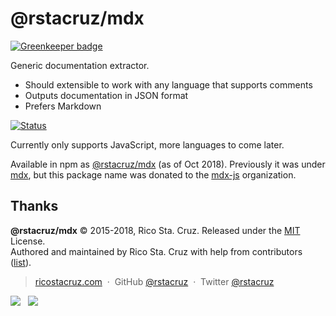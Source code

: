 # @rstacruz/mdx

[![Greenkeeper badge](https://badges.greenkeeper.io/rstacruz/mdx.svg)](https://greenkeeper.io/)

Generic documentation extractor.

- Should extensible to work with any language that supports comments
- Outputs documentation in JSON format
- Prefers Markdown

[![Status](https://travis-ci.org/rstacruz/mdx.svg?branch=master)](https://travis-ci.org/rstacruz/mdx 'See test builds')

Currently only supports JavaScript, more languages to come later.

Available in npm as [@rstacruz/mdx](https://npmjs.com/@rstacruz/mdx) (as of Oct 2018). Previously it was under [mdx](https://npmjs.com/mdx), but this package name was donated to the [mdx-js](https://github.com/mdx-js) organization.

## Thanks

**@rstacruz/mdx** © 2015-2018, Rico Sta. Cruz. Released under the [MIT] License.<br>
Authored and maintained by Rico Sta. Cruz with help from contributors ([list][contributors]).

> [ricostacruz.com](http://ricostacruz.com) &nbsp;&middot;&nbsp;
> GitHub [@rstacruz](https://github.com/rstacruz) &nbsp;&middot;&nbsp;
> Twitter [@rstacruz](https://twitter.com/rstacruz)

[![](https://img.shields.io/github/followers/rstacruz.svg?style=social&label=@rstacruz)](https://github.com/rstacruz) &nbsp;
[![](https://img.shields.io/twitter/follow/rstacruz.svg?style=social&label=@rstacruz)](https://twitter.com/rstacruz)

[MIT]: http://mit-license.org/
[contributors]: http://github.com/rstacruz/mdx/contributors
